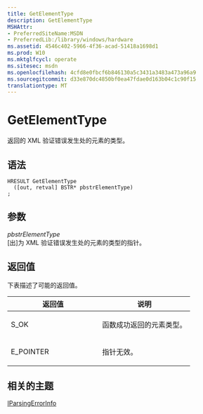 ```yaml
---
title: GetElementType
description: GetElementType
MSHAttr:
- PreferredSiteName:MSDN
- PreferredLib:/library/windows/hardware
ms.assetid: 4546c402-5966-4f36-acad-51418a1698d1
ms.prod: W10
ms.mktglfcycl: operate
ms.sitesec: msdn
ms.openlocfilehash: 4cfd8e0fbcf6b846130a5c3431a3483a473a96a9
ms.sourcegitcommit: d33e870dc4850bf0ea47fdae0d163b04c1c90f15
translationtype: MT
---
```

# <a name="getelementtype"></a>GetElementType


返回的 XML 验证错误发生处的元素的类型。

## <a name="syntax"></a>语法


``` syntax
HRESULT GetElementType
  ([out, retval] BSTR* pbstrElementType)
;
```

## <a name="parameters"></a>参数


<a href="" id="pbstrelementtype"></a>*pbstrElementType*  
\[出\]为 XML 验证错误发生处的元素的类型的指针。

## <a name="return-value"></a>返回值


下表描述了可能的返回值。

<table>
<colgroup>
<col width="50%" />
<col width="50%" />
</colgroup>
<thead>
<tr class="header">
<th>返回值</th>
<th>说明</th>
</tr>
</thead>
<tbody>
<tr class="odd">
<td><p>S_OK</p></td>
<td><p>函数成功返回的元素类型。</p></td>
</tr>
<tr class="even">
<td><p>E_POINTER</p></td>
<td><p>指针无效。</p></td>
</tr>
</tbody>
</table>

 

## <a name="related-topics"></a>相关的主题


[IParsingErrorInfo](iparsingerrorinfo.md)

 

 







